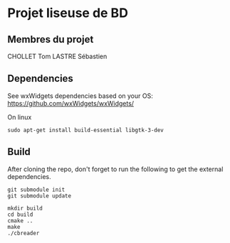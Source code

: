 # Projet liseuse de BD 

## Membres du projet

CHOLLET Tom
LASTRE Sébastien

## Dependencies

See wxWidgets dependencies based on your OS: https://github.com/wxWidgets/wxWidgets/

On linux
```
sudo apt-get install build-essential libgtk-3-dev
```

## Build

After cloning the repo, don't forget to run the following to get the external dependencies.
```
git submodule init
git submodule update
``` 

```
mkdir build
cd build
cmake ..
make
./cbreader
```